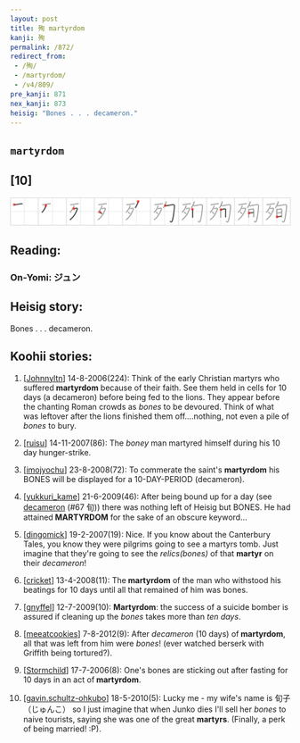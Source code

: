 ```yaml
---
layout: post
title: 殉 martyrdom
kanji: 殉
permalink: /872/
redirect_from:
 - /殉/
 - /martyrdom/
 - /v4/809/
pre_kanji: 871
nex_kanji: 873
heisig: "Bones . . . decameron."
---
```


## `martyrdom`

## [10]

<div class="stroke"><img src="../images/E6AE89.png" /></div>

## Reading:

### On-Yomi: ジュン

## Heisig story:

Bones . . . decameron.

## Koohii stories:

1) [<a href="http://kanji.koohii.com/profile/Johnnyltn">Johnnyltn</a>] 14-8-2006(224): Think of the early Christian martyrs who suffered<strong> martyrdom</strong> because of their faith. See them held in cells for 10 days (a decameron) before being fed to the lions. They appear before the chanting Roman crowds as <em>bones</em> to be devoured. Think of what was leftover after the lions finished them off....nothing, not even a pile of <em>bones</em> to bury.

2) [<a href="http://kanji.koohii.com/profile/ruisu">ruisu</a>] 14-11-2007(86): The <em>boney</em> man martyred himself during his 10 day hunger-strike.

3) [<a href="http://kanji.koohii.com/profile/imojyochu">imojyochu</a>] 23-8-2008(72): To commerate the saint&#039;s <strong>martyrdom</strong> his BONES will be displayed for a 10-DAY-PERIOD (decameron).

4) [<a href="http://kanji.koohii.com/profile/yukkuri_kame">yukkuri_kame</a>] 21-6-2009(46): After being bound up for a day (see <a href="../67">decameron</a> (#67 旬)) there was nothing left of Heisig but BONES. He had attained<strong> MARTYRDOM</strong> for the sake of an obscure keyword...

5) [<a href="http://kanji.koohii.com/profile/dingomick">dingomick</a>] 19-2-2007(19): Nice. If you know about the Canterbury Tales, you know they were pilgrims going to see a martyrs tomb. Just imagine that they&#039;re going to see the <em>relics(bones)</em> of that <strong>martyr</strong> on their <em>decameron</em>!

6) [<a href="http://kanji.koohii.com/profile/cricket">cricket</a>] 13-4-2008(11): The<strong> martyrdom</strong> of the man who withstood his beatings for 10 days until all that remained of him was bones.

7) [<a href="http://kanji.koohii.com/profile/gnyffel">gnyffel</a>] 12-7-2009(10): <strong>Martyrdom</strong>: the success of a suicide bomber is assured if cleaning up the <em>bones</em> takes more than <em>ten days</em>.

8) [<a href="http://kanji.koohii.com/profile/meeatcookies">meeatcookies</a>] 7-8-2012(9): After <em>decameron</em> (10 days) of<strong> martyrdom</strong>, all that was left from him were <em>bones</em>! (ever watched berserk with Griffith being tortured?).

9) [<a href="http://kanji.koohii.com/profile/Stormchild">Stormchild</a>] 17-7-2006(8): One&#039;s bones are sticking out after fasting for 10 days in an act of<strong> martyrdom</strong>.

10) [<a href="http://kanji.koohii.com/profile/gavin.schultz-ohkubo">gavin.schultz-ohkubo</a>] 18-5-2010(5): Lucky me - my wife&#039;s name is 旬子 （じゅんこ） so I just imagine that when Junko dies I&#039;ll sell her <em>bones</em> to naive tourists, saying she was one of the great <strong>martyrs</strong>. (Finally, a perk of being married! :P).
